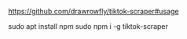 https://github.com/drawrowfly/tiktok-scraper#usage

sudo apt install npm
sudo npm i -g tiktok-scraper


